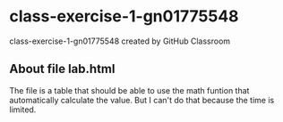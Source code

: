 # class-exercise-1-gn01775548
class-exercise-1-gn01775548 created by GitHub Classroom

## About file lab.html
The file is a table that should be able to use the math funtion that automatically calculate the value. But I can't do that because the time is limited.

